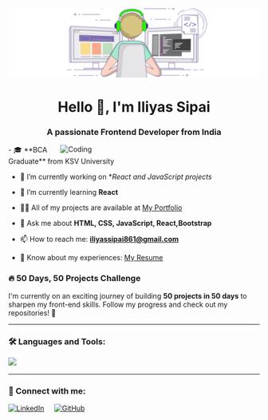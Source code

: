 <img src="https://raw.githubusercontent.com/leorrose/leorrose/master/readme_header.gif">
<h1 align="center">Hello 👋, I'm Iliyas Sipai</h1>
<h3 align="center">A passionate Frontend Developer from India</h3>
<img align="right" alt="Coding" width="400" src=["https://cdn.dribbble.com/users/1162077/screenshots/3848914/media/320984a9ca58b9024f1a1ab19a22f3eb.gif"]

<img align="right" alt="Coding" width="400" src="https://camo.githubusercontent.com/62d9ea1c40770c637b099af0d9ea121b834ac32b19f061dc98d5a116d73bf5a9/68747470733a2f2f7061796c6f61642d636d732e636f64652d622e6465762f6d656469612f446966666572656e63652532306265747765656e2532306125323046756c6c253230537461636b253230446576656c6f706572253230616e6425323061253230536f667477617265253230456e67696e6565722d372e676966">
- 🎓 **BCA Graduate** from KSV University  

- 🔭 I’m currently working on **React and JavaScript projects*

- 🌱 I’m currently learning **React**

- 👨‍💻 All of my projects are available at [My Portfolio](https://iliyassipai.vercel.app/)

- 💬 Ask me about **HTML, CSS, JavaScript, React,Bootstrap**

- 📫 How to reach me: **iliyassipai861@gmail.com**

- 📄 Know about my experiences: [My Resume](https://drive.google.com/file/d/1K0yXONxYGoDScP85XLlcFRWA4oa1PvgN/view?usp=sharing)



### 🔥 50 Days, 50 Projects Challenge  
I'm currently on an exciting journey of building **50 projects in 50 days** to sharpen my front-end skills. Follow my progress and check out my repositories! 🚀  

---
### 🛠️ Languages and Tools:
<p >
  <img src="https://skillicons.dev/icons?i=html,css,js,react,bootstrap,git,github,vscode" />
</p>

---

### 🔗 Connect with me:
<div  style="display: flex; gap: 20px; flex-wrap: wrap;">

  <a href="https://www.linkedin.com/in/iliyas-sipai-dev/" target="_blank">
    <img src="https://img.shields.io/badge/LinkedIn-blue?style=flat&logo=linkedin" alt="LinkedIn"/>
  </a>

  <a href="https://github.com/your-username" target="_blank">
    <img src="https://img.shields.io/badge/GitHub-black?style=flat&logo=github" alt="GitHub"/>
  </a>

</div>



